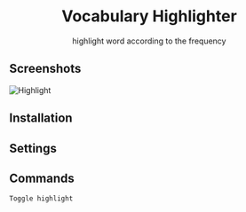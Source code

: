 <h1 align="center">Vocabulary Highlighter</h1>
<p align="center">highlight word according to the frequency</p>

## Screenshots

![Highlight](https://github.com/eatgrass/obsidian-vocab-highlighter)


## Installation

## Settings

## Commands

`Toggle highlight`
